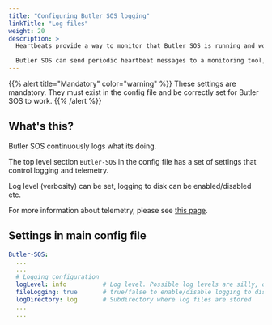 ```yaml
---
title: "Configuring Butler SOS logging"
linkTitle: "Log files"
weight: 20
description: >
  Heartbeats provide a way to monitor that Butler SOS is running and working as intended.  

  Butler SOS can send periodic heartbeat messages to a monitoring tool, which can then alert if Butler SOS hasn't checked in as expected.
---
```


{{% alert title="Mandatory" color="warning" %}}
These settings are mandatory.
They must exist in the config file and be correctly set for Butler SOS to work.
{{% /alert %}}

## What's this?

Butler SOS continuously logs what its doing.  

The top level section `Butler-SOS` in the config file has a set of settings that control logging and telemetry.

Log level (verbosity) can be set, logging to disk can be enabled/disabled etc.

For more information about telemetry, please see [this page](/docs/about/telemetry/).

## Settings in main config file

```yaml
Butler-SOS:
  ...
  ...
  # Logging configuration
  logLevel: info          # Log level. Possible log levels are silly, debug, verbose, info, warn, error
  fileLogging: true       # true/false to enable/disable logging to disk file
  logDirectory: log       # Subdirectory where log files are stored
  ...
  ...
```
